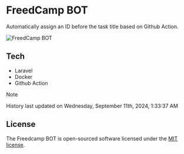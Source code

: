 # FreedCamp BOT

Automatically assign an ID before the task title based on Github Action.

![FreedCamp BOT](https://repository-images.githubusercontent.com/737932867/7d34798b-2680-471c-b089-a78a718d3d6a)

## Tech

- Laravel
- Docker
- Github Action

> [!NOTE]  
> History last updated on Wednesday, September 11th, 2024, 1:33:37 AM

## License

The Freedcamp BOT is open-sourced software licensed under the [MIT license](https://opensource.org/licenses/MIT).
